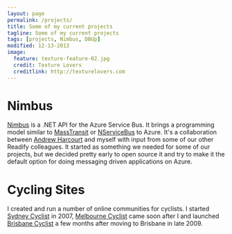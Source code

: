 ```yaml
---
layout: page
permalink: /projects/
title: Some of my current projects
tagline: Some of my current projects
tags: [projects, Nimbus, DBUp]
modified: 12-13-2013
image:
  feature: texture-feature-02.jpg
  credit: Texture Lovers
  creditlink: http://texturelovers.com
---
```


# Nimbus

[Nimbus][] is a .NET API for the Azure Service Bus. It brings a programming model similar to [MassTransit][] or [NServiceBus][] to Azure. It's a collaboration between [Andrew Harcourt][] and myself with input from some of our other Readify colleagues. It started as something we needed for some of our projects, but we decided pretty early to open source it and try to make it the default option for doing messaging driven applications on Azure.

# Cycling Sites

I created and run a number of online communities for cyclists. I started [Sydney Cyclist][] in 2007, [Melbourne Cyclist][] came soon after I and launched [Brisbane Cyclist][] a few months after moving to Brisbane in late 2009.

  [Nimbus]: https://github.com/damianmac/nimbus
  [MassTransit]: http://masstransit-project.com/
  [NServiceBus]: http://particular.net/
  [Andrew Harcourt]: www.codingforfunandprofit.com/
  [Sydney Cyclist]: http://www.sydneycyclist.com/
  [Melbourne Cyclist]: http://www.melbournecyclist.com/
  [Brisbane Cyclist]: http://www.brisbanecyclist.com/
